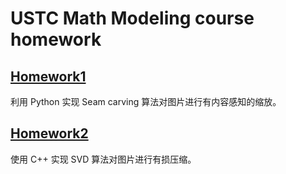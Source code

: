 # USTC Math Modeling course homework

## [Homework1](./HW1/)

利用 Python 实现 Seam carving 算法对图片进行有内容感知的缩放。

## [Homework2](./HW2/)

使用 C++ 实现 SVD 算法对图片进行有损压缩。
